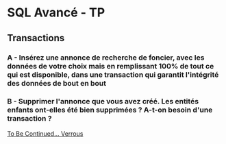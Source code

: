 # SQL Avancé - TP

## Transactions

### A - Insérez une annonce de recherche de foncier, avec les données de votre choix mais en remplissant 100% de tout ce qui est disponible, dans une transaction qui garantit l'intégrité des données de bout en bout

### B - Supprimer l'annonce que vous avez créé. Les entités enfants ont-elles été bien supprimées ? A-t-on besoin d'une transaction ? 

[To Be Continued... Verrous](./11-Verrous.md)